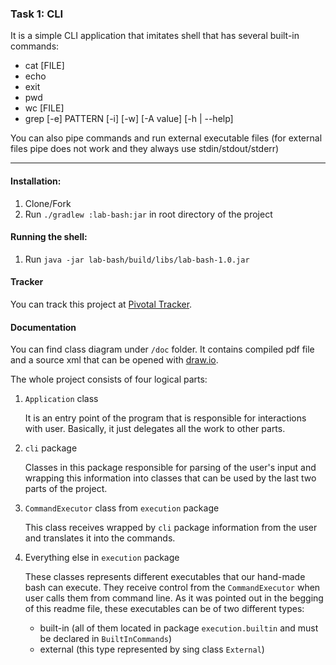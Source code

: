### Task 1: CLI

It is a simple CLI application that imitates shell that has several built-in commands:

* cat [FILE]
* echo
* exit
* pwd
* wc [FILE]
* grep [-e] PATTERN [-i] [-w] [-A value] [-h | --help]


You can also pipe commands and run external executable files (for external files pipe does not work and they always use stdin/stdout/stderr)

---

#### Installation:

1. Clone/Fork
2. Run ```./gradlew :lab-bash:jar``` in root directory of the project

#### Running the shell:

1. Run ```java -jar lab-bash/build/libs/lab-bash-1.0.jar```

#### Tracker
You can track this project at [Pivotal Tracker](https://www.pivotaltracker.com/projects/1959073).

#### Documentation

You can find class diagram under `/doc` folder. It contains compiled pdf file and a source xml that can be opened with [draw.io](draw.io).
 
The whole project consists of four logical parts:
1. `Application` class

   It is an entry point of the program that is responsible for interactions with user. Basically, it just delegates all the work to other parts.

2. `cli` package

   Classes in this package responsible for parsing of the user's input and wrapping this information into classes that can be used by the last two parts of the project.
   
3. `CommandExecutor` class from `execution` package

   This class receives wrapped by `cli` package information from the user and translates it into the commands.
    
4. Everything else in `execution` package
 
   These classes represents different executables that our hand-made bash can execute. They receive control from the `CommandExecutor` when user calls them from command line. As it was pointed out in the begging of this readme file, these executables can be of two different types:
   
   * built-in (all of them located in package `execution.builtin` and must be declared in `BuiltInCommands`)
   * external (this type represented by sing class `External`)
   